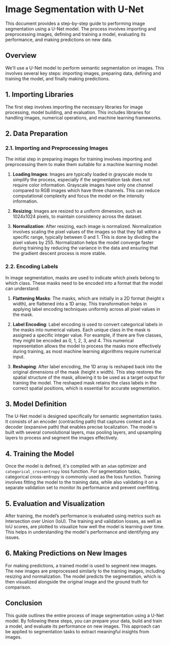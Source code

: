 # Image Segmentation with U-Net

This document provides a step-by-step guide to performing image segmentation using a U-Net model. The process involves importing and preprocessing images, defining and training a model, evaluating its performance, and making predictions on new data.

## Overview

We'll use a U-Net model to perform semantic segmentation on images. This involves several key steps: importing images, preparing data, defining and training the model, and finally making predictions.

## 1. Importing Libraries

The first step involves importing the necessary libraries for image processing, model building, and evaluation. This includes libraries for handling images, numerical operations, and machine learning frameworks.

## 2. Data Preparation

### 2.1. Importing and Preprocessing Images

The initial step in preparing images for training involves importing and preprocessing them to make them suitable for a machine learning model:

1. **Loading Images**: Images are typically loaded in grayscale mode to simplify the process, especially if the segmentation task does not require color information. Grayscale images have only one channel compared to RGB images which have three channels. This can reduce computational complexity and focus the model on the intensity information.

2. **Resizing**: Images are resized to a uniform dimension, such as 1024x1024 pixels, to maintain consistency across the dataset.

3. **Normalization**: After resizing, each image is normalized. Normalization involves scaling the pixel values of the images so that they fall within a specific range, typically between 0 and 1. This is done by dividing the pixel values by 255. Normalization helps the model converge faster during training by reducing the variance in the data and ensuring that the gradient descent process is more stable.

### 2.2. Encoding Labels

In image segmentation, masks are used to indicate which pixels belong to which class. These masks need to be encoded into a format that the model can understand:

1. **Flattening Masks**: The masks, which are initially in a 2D format (height x width), are flattened into a 1D array. This transformation helps in applying label encoding techniques uniformly across all pixel values in the mask.

2. **Label Encoding**: Label encoding is used to convert categorical labels in the masks into numerical values. Each unique class in the mask is assigned a specific integer value. For example, if there are five classes, they might be encoded as 0, 1, 2, 3, and 4. This numerical representation allows the model to process the masks more effectively during training, as most machine learning algorithms require numerical input.

3. **Reshaping**: After label encoding, the 1D array is reshaped back into the original dimensions of the mask (height x width). This step restores the spatial structure of the mask, allowing it to be used as a target output for training the model. The reshaped mask retains the class labels in the correct spatial positions, which is essential for accurate segmentation.

## 3. Model Definition

The U-Net model is designed specifically for semantic segmentation tasks. It consists of an encoder (contracting path) that captures context and a decoder (expansive path) that enables precise localization. The model is built with several convolutional layers, max pooling layers, and upsampling layers to process and segment the images effectively.

## 4. Training the Model

Once the model is defined, it's compiled with an `adam` optimizer and `categorical_crossentropy` loss function. For segmentation tasks, categorical cross-entropy is commonly used as the loss function. Training involves fitting the model to the training data, while also validating it on a separate validation set to monitor its performance and prevent overfitting.

## 5. Evaluation and Visualization

After training, the model’s performance is evaluated using metrics such as Intersection over Union (IoU). The training and validation losses, as well as IoU scores, are plotted to visualize how well the model is learning over time. This helps in understanding the model's performance and identifying any issues.

## 6. Making Predictions on New Images

For making predictions, a trained model is used to segment new images. The new images are preprocessed similarly to the training images, including resizing and normalization. The model predicts the segmentation, which is then visualized alongside the original image and the ground truth for comparison.

## Conclusion

This guide outlines the entire process of image segmentation using a U-Net model. By following these steps, you can prepare your data, build and train a model, and evaluate its performance on new images. This approach can be applied to segmentation tasks to extract meaningful insights from images.
